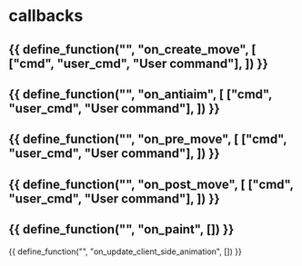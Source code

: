 # callbacks

{{ define_function("", "on_create_move", [
    ["cmd", "user_cmd", "User command"],
]) }}
---
{{ define_function("", "on_antiaim", [
    ["cmd", "user_cmd", "User command"],
]) }}
---
{{ define_function("", "on_pre_move", [
    ["cmd", "user_cmd", "User command"],
]) }}
---
{{ define_function("", "on_post_move", [
    ["cmd", "user_cmd", "User command"],
]) }}
---
{{ define_function("", "on_paint", []) }}
---
{{ define_function("", "on_update_client_side_animation", []) }}
